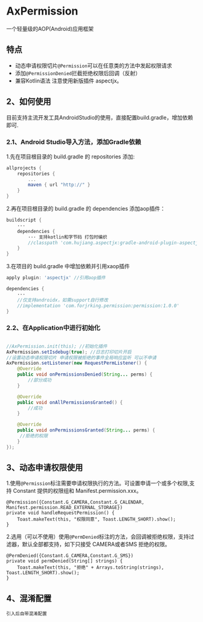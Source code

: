 # AxPermission
一个轻量级的AOP(Android)应用框架

## 特点

* 动态申请权限切片`@Permission`可以在任意类的方法中发起权限请求
* 添加`@PermissionDenied`拦截拒绝权限后回调（反射）
* 兼容Kotlin语法 注意使用新版插件 aspectjx。

## 2、如何使用
目前支持主流开发工具AndroidStudio的使用，直接配置build.gradle，增加依赖即可.

### 2.1、Android Studio导入方法，添加Gradle依赖

1.先在项目根目录的 build.gradle 的 repositories 添加:
```groovy
allprojects {
    repositories {
        ...
        maven { url "http://" }
    }
}
```

2.再在项目根目录的 build.gradle 的 dependencies 添加aop插件：

```groovy
buildscript {
    ···
    dependencies {
        ··· 支持kotlin和字节码 打包时编织
        //classpath 'com.hujiang.aspectjx:gradle-android-plugin-aspectjx:2.0.10'
    }
}
```

3.在项目的 build.gradle 中增加依赖并引用xaop插件

```groovy
apply plugin: 'aspectjx' //引用aop插件

dependencies {
    ···
    //仅支持androidx，如需support自行修改
    //implementation 'com.forjrking.permission:permission:1.0.0'
}
```


### 2.2、在Application中进行初始化

```java

//AxPermission.init(this); //初始化插件
AxPermission.setIsdebug(true); //日志打印切片开启
//设置动态申请权限切片 申请权限被拒绝的事件全局响应监听 可以不申请
AxPermission.setListener(new RequestPermListener() {
    @Override
    public void onPermissionsDenied(String... perms) {
        //部分成功
    }

    @Override
    public void onAllPermissionsGranted() {
        //成功
    }

    @Override
    public void onPermissionsGranted(String... perms) {
     //拒绝的权限
    }
});
```

## 3、动态申请权限使用

1.使用`@Permission`标注需要申请权限执行的方法。可设置申请一个或多个权限,支持 Constant 提供的权限组和 Manifest.permission.xxx。

```
@Permission({Constant.G_CAMERA,Constant.G_CALENDAR, Manifest.permission.READ_EXTERNAL_STORAGE})
private void handleRequestPermission() {
    Toast.makeText(this, "权限同意", Toast.LENGTH_SHORT).show();
}
```
2.选用（可以不使用）使用`@PermDenied`标注的方法，会回调被拒绝权限，支持过滤器，默认全部都支持，如下只接受 CAMERA或者SMS 拒绝的权限。
```
@PermDenied({Constant.G_CAMERA,Constant.G_SMS})
private void permDenied(String[] strings) {
    Toast.makeText(this, "拒绝" + Arrays.toString(strings), Toast.LENGTH_SHORT).show();
}
```


## 4、混淆配置

```
引入后自带混淆配置
```
